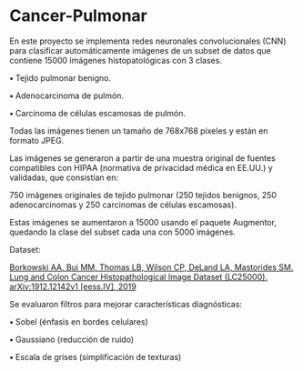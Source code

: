 # Cancer-Pulmonar


En este proyecto se implementa redes neuronales convolucionales (CNN) para clasificar automáticamente imágenes de un subset de datos que contiene 15000 imágenes histopatológicas con 3 clases.

**•** Tejido pulmonar benigno.

**•** Adenocarcinoma de pulmón.

**•** Carcinoma de células escamosas de pulmón.

Todas las imágenes tienen un tamaño de 768x768 píxeles y están en formato JPEG.

Las imágenes se generaron a partir de una muestra original de fuentes compatibles con HIPAA (normativa de privacidad médica en EE.UU.) y validadas, que consistían en:

750 imágenes originales de tejido pulmonar (250 tejidos benignos, 250 adenocarcinomas y 250 carcinomas de células escamosas).

Estas imágenes se aumentaron a 15000 usando el paquete Augmentor, quedando la clase del subset cada una con 5000 imágenes.

Dataset:

[Borkowski AA, Bui MM, Thomas LB, Wilson CP, DeLand LA, Mastorides SM. Lung and Colon Cancer Histopathological Image Dataset (LC25000). arXiv:1912.12142v1 [eess.IV], 2019 ](https://academictorrents.com/details/7a638ed187a6180fd6e464b3666a6ea0499af4af)


Se evaluaron filtros para mejorar características diagnósticas:

**•** Sobel (énfasis en bordes celulares)

**•** Gaussiano (reducción de ruido)

**•** Escala de grises (simplificación de texturas)
